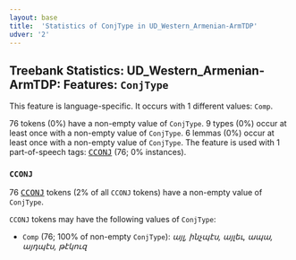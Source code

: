 ```yaml
---
layout: base
title:  'Statistics of ConjType in UD_Western_Armenian-ArmTDP'
udver: '2'
---
```


## Treebank Statistics: UD_Western_Armenian-ArmTDP: Features: `ConjType`

This feature is language-specific.
It occurs with 1 different values: `Comp`.

76 tokens (0%) have a non-empty value of `ConjType`.
9 types (0%) occur at least once with a non-empty value of `ConjType`.
6 lemmas (0%) occur at least once with a non-empty value of `ConjType`.
The feature is used with 1 part-of-speech tags: <tt><a href="hyw_armtdp-pos-CCONJ.html">CCONJ</a></tt> (76; 0% instances).

### `CCONJ`

76 <tt><a href="hyw_armtdp-pos-CCONJ.html">CCONJ</a></tt> tokens (2% of all `CCONJ` tokens) have a non-empty value of `ConjType`.

`CCONJ` tokens may have the following values of `ConjType`:

* `Comp` (76; 100% of non-empty `ConjType`): <em>այլ, ինչպէս, այլեւ, ապա, այդպէս, թէկուզ</em>

